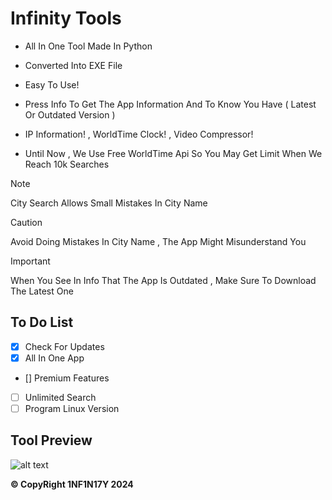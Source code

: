 # Infinity Tools

- All In One Tool Made In Python

- Converted Into EXE File

- Easy To Use!

- Press Info To Get The App Information And To Know You Have ( Latest Or Outdated Version )

- IP Information! , WorldTime Clock! , Video Compressor!

- Until Now , We Use Free WorldTime Api So You May Get Limit When We Reach 10k Searches
> [!NOTE]
> City Search Allows Small Mistakes In City Name

> [!CAUTION]
> Avoid Doing Mistakes In City Name , The App Might Misunderstand You

> [!IMPORTANT]
> When You See In Info That The App Is Outdated , Make Sure To Download The Latest One

## To Do List

- [x] Check For Updates
- [x] All In One App
- [] Premium Features 
- [ ] Unlimited Search
- [ ] Program Linux Version

## Tool Preview

![alt text](https://github.com/Dark1NF1N17Y/WorldTimeGUI/blob/main/Preview.PNG?raw=true)

**&copy; CopyRight 1NF1N17Y 2024**

